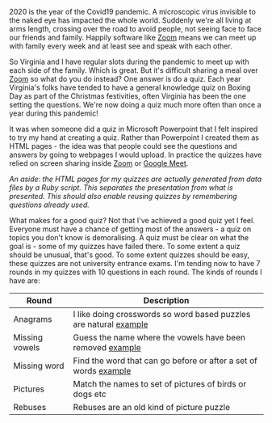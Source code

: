 2020 is the year of the Covid19 pandemic. A microscopic virus invisible to the naked eye has impacted
the whole world. Suddenly we're all living at arms length, crossing over the road to avoid people,
not seeing face to face our friends and family. Happily software like [Zoom](https://zoom.us/) means
we can meet up with family every week and at least see and speak with each other.

So Virginia and I have regular slots during the pandemic to meet up with each side of the family.
Which is great. But it's difficult sharing a meal over [Zoom](https://zoom.us/) so what do you do
instead? One answer is do a quiz. Each year Virginia's folks have tended to have a general knowledge quiz on
Boxing Day as part of the Christmas festivities, often Virginia has been the one setting the questions.
We're now doing a quiz much more often than once a year during this pandemic!

It was when someone did a quiz in Microsoft Powerpoint that I felt inspired to try my hand at creating a quiz.
Rather than Powerpoint I created them as HTML pages - the idea was that people could see the questions and
answers by going to webpages I would upload. In practice the quizzes have relied on screen sharing
inside [Zoom](https://zoom.us/) or [Google Meet](https://meet.google.com).

*An aside: the HTML pages for my quizzes are actually generated from data files by a Ruby script. This
separates the presentation from what is presented. This should also enable reusing quizzes by
remembering questions already used.*

What makes for a good quiz? Not that I've achieved a good quiz yet I feel. Everyone must have a chance
of getting most of the answers - a quiz on topics you don't know is demoralising. A quiz must be
clear on what the goal is - some of my quizzes have failed there. To some extent a quiz should be
unusual, that's good. To some extent quizzes should be easy, these quizzes are not university
entrance exams. I'm tending now to have 7 rounds in my quizzes with 10 questions in each round.
The kinds of rounds I have are:

|Round|Description|
|-|-|
|Anagrams|I like doing crosswords so word based puzzles are natural [example](/Users/peter/Sites/quizzes/example/3011079.html)|
|Missing vowels|Guess the name where the vowels have been removed [example](/Users/peter/Sites/quizzes/example/1719845.html)|
|Missing word|Find the word that can go before or after a set of words [example](/Users/peter/Sites/quizzes/example/1369376.html)|
|Pictures|Match the names to set of pictures of birds or dogs etc|
|Rebuses|Rebuses are an old kind of picture puzzle|
